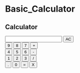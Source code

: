 # Basic_Calculator
<!DOCTYPE html>
<html lang="en">
<head>
    <meta charset="UTF-8">
    <meta name="viewport" content="width=device-width, initial-scale=1.0">
    <link rel="stylesheet" href="utils.css">
    <link rel="stylesheet" href="style.css">
    <title>Basic calculator</title>
</head>
<body>
    <h2 class="text-container">Calculator</h2>
    <div class="container text-container " >
        <div class="row">
            <input class="input" type="text"/>
            <button class="button">AC</button>
        </div>
        <div class="row" >
            <button class="button">9</button>
            <button class="button">8</button>
            <button class="button">7</button>
            <button class="button">+</button>
        </div>
        <div class="row" >
            <button class="button">4</button>
            <button class="button">5</button>
            <button class="button">6</button>
            <button class="button">-</button>
        </div>
        <div class="row">
            <button class="button">1</button>
            <button class="button">2</button>
            <button class="button">3</button>
            <button class="button">/</button>
        </div>
        <div class="row">
            <button class="button">.</button>
            <button class="button">0</button>
            <button class="button">=</button>
            <button class="button">X</button>
        </div>
    </div>
    <script src="script.js"></script>
</body>
</html>



